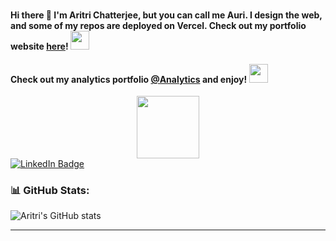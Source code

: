 ### 
<h4>
  Hi there 👋 I'm Aritri Chatterjee, but you can call me Auri. I design the web, and some of my repos are deployed on Vercel. Check out my portfolio website <a href="https://aritri-portfolio.vercel.app/">here</a>!
  <img src="https://media.giphy.com/media/hvRJCLFzcasrR4ia7z/giphy.gif" width="30px"/>
</h4>

<h4>
  Check out my analytics portfolio <a href="https://www.novypro.com/profile_projects/aritri2024">@Analytics</a> and enjoy!
  <img src="https://media.giphy.com/media/hvRJCLFzcasrR4ia7z/giphy.gif" width="30px"/>
</h4>

<div id="header" align="center">
  <img src="https://media.giphy.com/media/l0HlNaQ6gWfllcjDO/giphy.gif" width="100"/>
</div>

<div id="badges">
  <a href="https://www.linkedin.com/in/aritrichatterjee9">
    <img src="https://img.shields.io/badge/LinkedIn-blue?style=for-the-badge&logo=linkedin&logoColor=white" alt="LinkedIn Badge"/>
  </a>
</div>

<div id="views" align="center">
<img src="https://komarev.com/ghpvc/?username=aritrichatterjee9&style=flat-square&color=blue" alt=""/>
</div>





### 📊 GitHub Stats:

![Aritri's GitHub stats](https://github-readme-stats.vercel.app/api?username=aritrichatterjee9&theme=prussian&show_icons=true)

---


